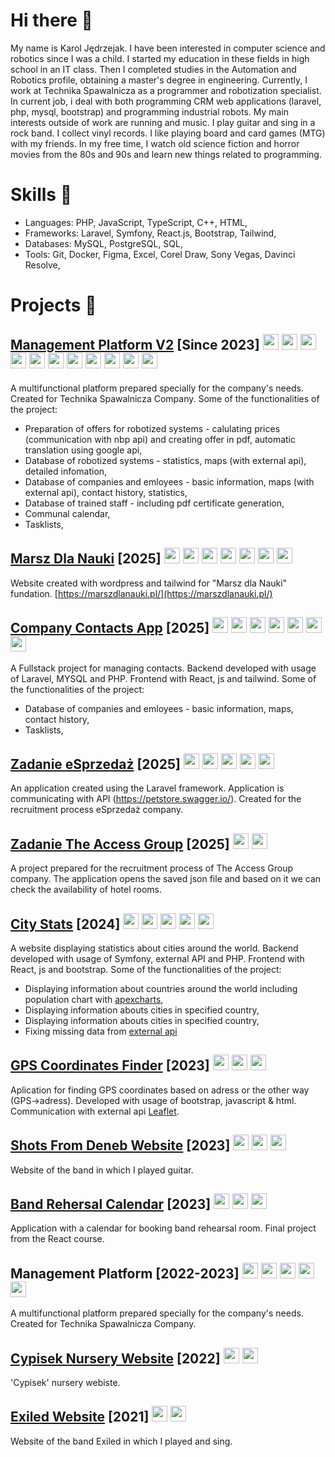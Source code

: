 # Hi there 👋

My name is Karol Jędrzejak. I have been interested in computer science and robotics since I was a child. I started my education in these fields in high school in an IT class. Then I completed studies in the Automation and Robotics profile, obtaining a master's degree in engineering. Currently, I work at Technika Spawalnicza as a programmer and robotization specialist. In current job, i deal with both programming CRM web applications (laravel, php, mysql, bootstrap) and programming industrial robots. My main interests outside of work are running and music. I play guitar and sing in a rock band. I collect vinyl records. I like playing board and card games (MTG) with my friends. In my free time, I watch old science fiction and horror movies from the 80s and 90s and learn new things related to programming.

# Skills 🧩
- Languages: PHP, JavaScript, TypeScript, C++, HTML,
- Frameworks: Laravel, Symfony, React.js, Bootstrap, Tailwind,
- Databases: MySQL, PostgreSQL, SQL,
- Tools: Git, Docker, Figma, Excel, Corel Draw, Sony Vegas, Davinci Resolve,

# Projects 🚀

## [Management Platform V2](https://www.youtube.com/watch?v=wAOztZSRKtQ) [Since 2023] <img src="https://upload.wikimedia.org/wikipedia/commons/thumb/9/9a/Laravel.svg/231px-Laravel.svg.png" height="25">   <img src="https://upload.wikimedia.org/wikipedia/commons/thumb/2/27/PHP-logo.svg/320px-PHP-logo.svg.png" height="25">   <img src="https://upload.wikimedia.org/wikipedia/commons/thumb/0/0a/MySQL_textlogo.svg/320px-MySQL_textlogo.svg.png" height="25">   <img src="https://upload.wikimedia.org/wikipedia/commons/9/95/PhpMyAdmin_logo.png" height="25">   <img src="https://upload.wikimedia.org/wikipedia/commons/thumb/b/b2/Bootstrap_logo.svg/301px-Bootstrap_logo.svg.png" height="25">   <img src="https://upload.wikimedia.org/wikipedia/commons/thumb/8/81/JQuery_logo_text.svg/320px-JQuery_logo_text.svg.png" height="25">   <img src="https://upload.wikimedia.org/wikipedia/commons/thumb/9/99/Unofficial_JavaScript_logo_2.svg/240px-Unofficial_JavaScript_logo_2.svg.png" height="25">   <img src="https://upload.wikimedia.org/wikipedia/commons/thumb/f/f1/Vitejs-logo.svg/244px-Vitejs-logo.svg.png" height="25">  <img src="https://upload.wikimedia.org/wikipedia/commons/thumb/9/96/Sass_Logo_Color.svg/320px-Sass_Logo_Color.svg.png" height="25">   <img src="https://e7.pngegg.com/pngimages/50/606/png-clipart-computer-icons-scalable-graphics-api-icon-text-logo-thumbnail.png" height="25">   <img src="https://upload.wikimedia.org/wikipedia/commons/thumb/c/c9/JSON_vector_logo.svg/240px-JSON_vector_logo.svg.png" height="25">
A multifunctional platform prepared specially for the company's needs. Created for Technika Spawalnicza Company. Some of the functionalities of the project:
- Preparation of offers for robotized systems - calulating prices (communication with nbp api) and creating offer in pdf, automatic translation using google api,
- Database of robotized systems - statistics, maps (with external api), detailed infomation,
- Database of companies and emloyees - basic information, maps (with external api), contact history, statistics,
- Database of trained staff - including pdf certificate generation,
- Communal calendar,
- Tasklists,

## [Marsz Dla Nauki](https://marszdlanauki.pl/) [2025] <img src="https://upload.wikimedia.org/wikipedia/commons/2/20/WordPress_logo.svg" height="25"> <img src="https://upload.wikimedia.org/wikipedia/commons/thumb/2/27/PHP-logo.svg/320px-PHP-logo.svg.png" height="25"> <img src="https://upload.wikimedia.org/wikipedia/commons/thumb/0/0a/MySQL_textlogo.svg/320px-MySQL_textlogo.svg.png" height="25"> <img src="https://upload.wikimedia.org/wikipedia/commons/9/95/PhpMyAdmin_logo.png" height="25"> <img src="https://upload.wikimedia.org/wikipedia/commons/thumb/9/95/Tailwind_CSS_logo.svg/320px-Tailwind_CSS_logo.svg.png" height="25"> <img src="https://upload.wikimedia.org/wikipedia/commons/thumb/9/99/Unofficial_JavaScript_logo_2.svg/240px-Unofficial_JavaScript_logo_2.svg.png" height="25"> <img src="https://upload.wikimedia.org/wikipedia/commons/3/33/Figma-logo.svg" height="25">
Website created with wordpress and tailwind for "Marsz dla Nauki" fundation. [https://marszdlanauki.pl/](https://marszdlanauki.pl/)

## [Company Contacts App](https://github.com/karol-jedrzejak/company-contacts-app) [2025] <img src="https://upload.wikimedia.org/wikipedia/commons/thumb/9/9a/Laravel.svg/231px-Laravel.svg.png" height="25"> <img src="https://upload.wikimedia.org/wikipedia/commons/thumb/2/27/PHP-logo.svg/320px-PHP-logo.svg.png" height="25"> <img src="https://upload.wikimedia.org/wikipedia/commons/thumb/0/0a/MySQL_textlogo.svg/320px-MySQL_textlogo.svg.png" height="25"> <img src="https://upload.wikimedia.org/wikipedia/commons/9/95/PhpMyAdmin_logo.png" height="25"> <img src="https://upload.wikimedia.org/wikipedia/commons/thumb/3/30/React_Logo_SVG.svg/260px-React_Logo_SVG.svg.png" height="25"> <img src="https://upload.wikimedia.org/wikipedia/commons/thumb/9/95/Tailwind_CSS_logo.svg/320px-Tailwind_CSS_logo.svg.png" height="25"> <img src="https://upload.wikimedia.org/wikipedia/commons/thumb/9/99/Unofficial_JavaScript_logo_2.svg/240px-Unofficial_JavaScript_logo_2.svg.png" height="25">
A Fullstack project for managing contacts. Backend developed with usage of Laravel, MYSQL and PHP. Frontend with React, js and tailwind. Some of the functionalities of the project:
- Database of companies and emloyees - basic information, maps, contact history,
- Tasklists,

## [Zadanie eSprzedaż](https://github.com/karol-jedrzejak/zadanie-esprzedaz) [2025] <img src="https://upload.wikimedia.org/wikipedia/commons/thumb/9/9a/Laravel.svg/231px-Laravel.svg.png" height="25"> <img src="https://upload.wikimedia.org/wikipedia/commons/thumb/2/27/PHP-logo.svg/320px-PHP-logo.svg.png" height="25">   <img src="https://upload.wikimedia.org/wikipedia/commons/thumb/b/b2/Bootstrap_logo.svg/301px-Bootstrap_logo.svg.png" height="25">   <img src="https://e7.pngegg.com/pngimages/50/606/png-clipart-computer-icons-scalable-graphics-api-icon-text-logo-thumbnail.png" height="25">   <img src="https://upload.wikimedia.org/wikipedia/commons/thumb/c/c9/JSON_vector_logo.svg/240px-JSON_vector_logo.svg.png" height="25">
An application created using the Laravel framework. Application is communicating with API (https://petstore.swagger.io/). Created for the recruitment process eSprzedaż company.

## [Zadanie The Access Group](https://github.com/karol-jedrzejak/theaccessgroup_csharp) [2025] <img src="https://upload.wikimedia.org/wikipedia/commons/thumb/d/d2/C_Sharp_Logo_2023.svg/240px-C_Sharp_Logo_2023.svg.png" height="25">   <img src="https://upload.wikimedia.org/wikipedia/commons/thumb/c/c9/JSON_vector_logo.svg/240px-JSON_vector_logo.svg.png" height="25">
A project prepared for the recruitment process of The Access Group company. The application opens the saved json file and based on it we can check the availability of hotel rooms.

## [City Stats](https://github.com/karol-jedrzejak/city_stats_react) [2024] <img src="https://upload.wikimedia.org/wikipedia/commons/thumb/6/60/Symfony2.svg/320px-Symfony2.svg.png" height="25"> <img src="https://upload.wikimedia.org/wikipedia/commons/thumb/2/27/PHP-logo.svg/320px-PHP-logo.svg.png" height="25"> <img src="https://upload.wikimedia.org/wikipedia/commons/thumb/3/30/React_Logo_SVG.svg/260px-React_Logo_SVG.svg.png" height="25"> <img src="https://upload.wikimedia.org/wikipedia/commons/thumb/9/95/Tailwind_CSS_logo.svg/320px-Tailwind_CSS_logo.svg.png" height="25"> <img src="https://upload.wikimedia.org/wikipedia/commons/thumb/9/99/Unofficial_JavaScript_logo_2.svg/240px-Unofficial_JavaScript_logo_2.svg.png" height="25">
A website displaying statistics about cities around the world. Backend developed with usage of Symfony, external API and PHP. Frontend with React, js and bootstrap. Some of the functionalities of the project:
- Displaying information about countries around the world including population chart with [apexcharts](https://apexcharts.com/),
- Displaying information abouts cities in specified country,
- Displaying information abouts cities in specified country,
- Fixing missing data from [external api](https://documenter.getpostman.com/view/1134062/T1LJjU52)

## [GPS Coordinates Finder](https://github.com/karol-jedrzejak/GPS-Coordinates-Finder) [2023] <img src="https://upload.wikimedia.org/wikipedia/commons/thumb/9/99/Unofficial_JavaScript_logo_2.svg/240px-Unofficial_JavaScript_logo_2.svg.png" height="25"> <img src="https://upload.wikimedia.org/wikipedia/commons/thumb/b/b2/Bootstrap_logo.svg/301px-Bootstrap_logo.svg.png" height="25"> <img src="https://upload.wikimedia.org/wikipedia/commons/thumb/a/ad/Html5_css3_styling.svg/265px-Html5_css3_styling.svg.png" height="25">
Aplication for finding GPS coordinates based on adress or the other way (GPS->adress). Developed with usage of bootstrap, javascript & html. Communication with external api [Leaflet](https://leafletjs.com/).

## [Shots From Deneb Website](https://github.com/karol-jedrzejak/shots-from-deneb) [2023] <img src="https://upload.wikimedia.org/wikipedia/commons/thumb/3/30/React_Logo_SVG.svg/260px-React_Logo_SVG.svg.png" height="25">   <img src="https://upload.wikimedia.org/wikipedia/commons/thumb/9/99/Unofficial_JavaScript_logo_2.svg/240px-Unofficial_JavaScript_logo_2.svg.png" height="25">   <img src="https://upload.wikimedia.org/wikipedia/commons/thumb/a/ad/Html5_css3_styling.svg/265px-Html5_css3_styling.svg.png" height="25">
Website of the band in which I played guitar.

## [Band Rehersal Calendar](https://github.com/karol-jedrzejak/Band-Rehersal-Calendar) [2023] <img src="https://upload.wikimedia.org/wikipedia/commons/thumb/3/30/React_Logo_SVG.svg/260px-React_Logo_SVG.svg.png" height="25">   <img src="https://upload.wikimedia.org/wikipedia/commons/thumb/9/99/Unofficial_JavaScript_logo_2.svg/240px-Unofficial_JavaScript_logo_2.svg.png" height="25">   <img src="https://upload.wikimedia.org/wikipedia/commons/thumb/a/ad/Html5_css3_styling.svg/265px-Html5_css3_styling.svg.png" height="25">
Application with a calendar for booking band rehearsal room. Final project from the React course.

## Management Platform [2022-2023] <img src="https://upload.wikimedia.org/wikipedia/commons/thumb/2/27/PHP-logo.svg/320px-PHP-logo.svg.png" height="25">   <img src="https://upload.wikimedia.org/wikipedia/commons/thumb/0/0a/MySQL_textlogo.svg/320px-MySQL_textlogo.svg.png" height="25">   <img src="https://upload.wikimedia.org/wikipedia/commons/9/95/PhpMyAdmin_logo.png" height="25">   <img src="https://upload.wikimedia.org/wikipedia/commons/thumb/9/99/Unofficial_JavaScript_logo_2.svg/240px-Unofficial_JavaScript_logo_2.svg.png" height="25">   <img src="https://upload.wikimedia.org/wikipedia/commons/thumb/a/ad/Html5_css3_styling.svg/265px-Html5_css3_styling.svg.png" height="25">
A multifunctional platform prepared specially for the company's needs. Created for Technika Spawalnicza Company.

## [Cypisek Nursery Website](https://github.com/karol-jedrzejak/Zlobek-Cypisek) [2022] <img src="https://upload.wikimedia.org/wikipedia/commons/thumb/9/99/Unofficial_JavaScript_logo_2.svg/240px-Unofficial_JavaScript_logo_2.svg.png" height="25">   <img src="https://upload.wikimedia.org/wikipedia/commons/thumb/a/ad/Html5_css3_styling.svg/265px-Html5_css3_styling.svg.png" height="25">
'Cypisek' nursery webiste.

## [Exiled Website](https://github.com/karol-jedrzejak/Exiled) [2021] <img src="https://upload.wikimedia.org/wikipedia/commons/thumb/9/99/Unofficial_JavaScript_logo_2.svg/240px-Unofficial_JavaScript_logo_2.svg.png" height="25">   <img src="https://upload.wikimedia.org/wikipedia/commons/thumb/a/ad/Html5_css3_styling.svg/265px-Html5_css3_styling.svg.png" height="25">
Website of the band Exiled in which I played and sing.

